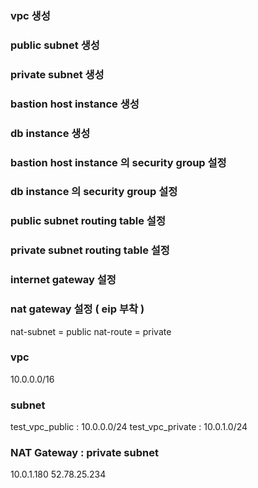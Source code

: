 ### vpc 생성

### public subnet 생성

### private subnet 생성

### bastion host instance 생성

### db instance 생성

### bastion host instance 의 security group 설정

### db instance 의 security group 설정

### public subnet routing table 설정

### private subnet routing table 설정

### internet gateway 설정

### nat gateway 설정 ( eip 부착 )
nat-subnet = public
nat-route = private

### vpc
10.0.0.0/16

### subnet
test_vpc_public     : 10.0.0.0/24
test_vpc_private    : 10.0.1.0/24

### NAT Gateway : private subnet
10.0.1.180
52.78.25.234


